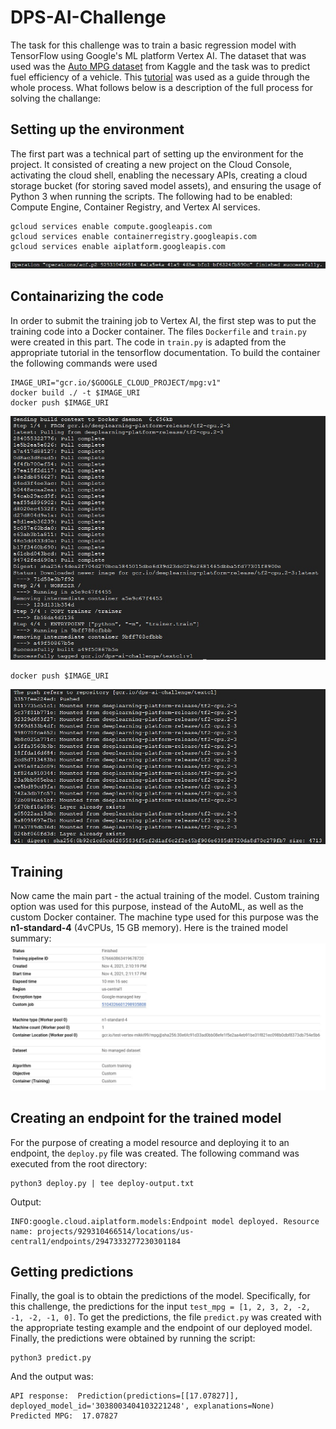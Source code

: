 # DPS-AI-Challenge

The task for this challenge was to train a basic regression model with TensorFlow using Google's ML platform Vertex AI. The dataset that was used was the [Auto MPG dataset](https://www.kaggle.com/uciml/autompg-dataset) from Kaggle and the task was to predict fuel efficiency of a vehicle. This [tutorial](https://codelabs.developers.google.com/codelabs/vertex-ai-custom-models#2) was used as a guide through the whole process. What follows below is a description of the full process for solving the challange:

## Setting up the environment
The first part was a technical part of setting up the environment for the project. It consisted of creating a new project on the Cloud Console, activating the cloud shell, enabling the necessary APIs, creating a cloud storage bucket (for storing saved model assets), and ensuring the usage of Python 3 when running the scripts. The following had to be enabled: Compute Engine, Container Registry, and Vertex AI services.
```shell
gcloud services enable compute.googleapis.com
gcloud services enable containerregistry.googleapis.com
gcloud services enable aiplatform.googleapis.com                 
```
![APIs](/img/enableAPIs.jpg)

## Containarizing the code
In order to submit the training job to Vertex AI, the first step was to put the training code into a Docker container. The files ```Dockerfile``` and ```train.py``` were created in this part. The code in ```train.py``` is adapted from the appropriate tutorial in the tensorflow documentation. To build the container the following commands were used
```shell
IMAGE_URI="gcr.io/$GOOGLE_CLOUD_PROJECT/mpg:v1"
docker build ./ -t $IMAGE_URI
docker push $IMAGE_URI
```
![docker_build](/img/docker.jpg)

```shell
docker push $IMAGE_URI
```
![docker_push](/img/docker_push.jpg)

## Training
Now came the main part - the actual training of the model. Custom training option was used for this purpose, instead of the AutoML, as well as the custom Docker container. The machine type used for this purpose was the **n1-standard-4** (4vCPUs, 15 GB memory). Here is the trained model summary:
![Model summary](/img/trained_model.jpg)

## Creating an endpoint for the trained model
For the purpose of creating a model resource and deploying it to an endpoint, the ```deploy.py``` file was created. The following command was executed from the root directory:
```shell
python3 deploy.py | tee deploy-output.txt
```
Output:
```console
INFO:google.cloud.aiplatform.models:Endpoint model deployed. Resource name: projects/929310466514/locations/us-central1/endpoints/2947333277230301184
```

## Getting predictions
Finally, the goal is to obtain the predictions of the model. Specifically, for this challenge, the predictions for the input ```test_mpg = [1, 2, 3, 2, -2, -1, -2, -1, 0]```. To get the predictions, the file ```predict.py``` was created with the appropriate testing example and the endpoint of our deployed model. Finally, the predictions were obtained by running the script:
```shell
python3 predict.py
```
And the output was:
```console
API response:  Prediction(predictions=[[17.07827]], deployed_model_id='3038003404103221248', explanations=None)
Predicted MPG:  17.07827
```
